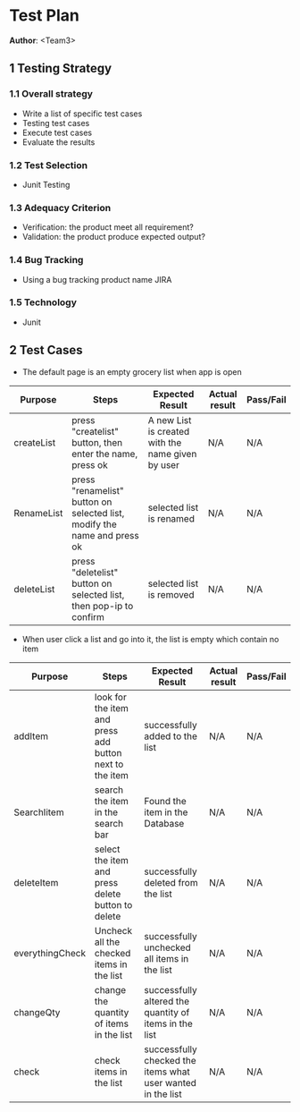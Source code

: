# Test Plan



**Author**: \<Team3\>

## 1 Testing Strategy

### 1.1 Overall strategy
  - Write a list of specific test cases
  - Testing test cases
  - Execute test cases
  - Evaluate the results

### 1.2 Test Selection
  - Junit Testing

### 1.3 Adequacy Criterion
  - Verification: the product meet all requirement?
  - Validation: the product produce expected output?

### 1.4 Bug Tracking

  - Using a bug tracking product name JIRA

### 1.5 Technology

  - Junit

## 2 Test Cases
- The default page is an empty grocery list when app is open

|Purpose|Steps|Expected Result|Actual result|Pass/Fail|
|----------------|-----------|-----------|-----------|-----------|
| createList        |press "createlist" button, then enter the name, press ok|A new List is created with the name given by user|N/A|N/A|
|RenameList|press "renamelist" button on selected list, modify the name and press ok|selected list is renamed|N/A|N/A|
|deleteList|press "deletelist" button on selected list, then pop-ip to confirm|selected list is removed|N/A|N/A|

 - When user click a list and go into it, the list is empty which contain no item

|Purpose|Steps|Expected Result|Actual result|Pass/Fail|
|----------------|-----------|-----------|-----------|-----------|
|addItem|look for the item and press add button next to the item|successfully added to the list|N/A|N/A|
|SearchIitem|search the item in the search bar|Found the item in the Database|N/A|N/A|
|deleteItem|select the item and press delete button to delete|successfully deleted from the list|N/A|N/A|
|everythingCheck|Uncheck all the checked items in the list|successfully unchecked all items in the list|N/A|N/A|
|changeQty|change the quantity of items in the list|successfully altered the quantity of items in the list|N/A|N/A|
|check|check items in the list|successfully checked the items what user wanted in the list|N/A|N/A|
